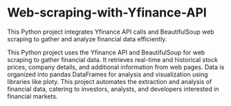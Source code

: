 # Web-scraping-with-Yfinance-API
This Python project integrates Yfinance API calls and BeautifulSoup web scraping to gather and analyze financial data efficiently.

This Python project uses the Yfinance API and BeautifulSoup for web scraping to gather financial data. It retrieves real-time and historical stock prices, company details, and additional information from web pages. Data is organized into pandas DataFrames for analysis and visualization using libraries like ploty. This project automates the extraction and analysis of financial data, catering to investors, analysts, and developers interested in financial markets.

